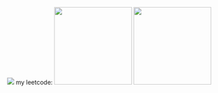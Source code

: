 <img src="https://hits.sh/github.com/bwbeas/hits.svg?style=plastic&label=Visitors&color=pink&labelColor=black&logo=github">
my leetcode:
<img height="180em" src="https://leetcard.jacoblin.cool/bwbeas?theme=dark&font=Josefin%20Slab&ext=heatmap"/>
<img height = "180em" src = "https://github-profile-summary-cards.vercel.app/api/cards/profile-details?username=bwbeas&theme=radical"/>
